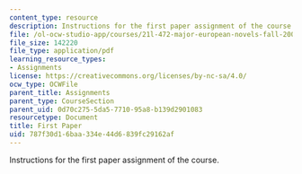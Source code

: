 ```yaml
---
content_type: resource
description: Instructions for the first paper assignment of the course.
file: /ol-ocw-studio-app/courses/21l-472-major-european-novels-fall-2008/787f30d16baa334e44d6839fc29162af_paper1.pdf
file_size: 142220
file_type: application/pdf
learning_resource_types:
- Assignments
license: https://creativecommons.org/licenses/by-nc-sa/4.0/
ocw_type: OCWFile
parent_title: Assignments
parent_type: CourseSection
parent_uid: 0d70c275-5da5-7710-95a8-b139d2901083
resourcetype: Document
title: First Paper
uid: 787f30d1-6baa-334e-44d6-839fc29162af
---
```

Instructions for the first paper assignment of the course.